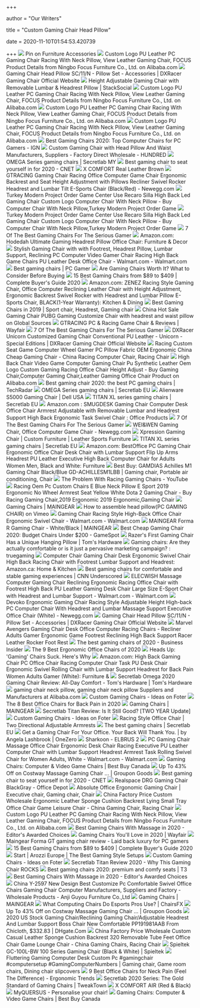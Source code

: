 +++
        
author = "Our Writers"
        
title = "Custom Gaming Chair Head Pillow"
        
date = 2020-11-10T01:54:53.420739
        
+++
[ ![](https://i.pinimg.com/originals/8c/5a/21/8c5a21e4022906693e1cdb2e9d58df92.jpg)](https://i.pinimg.com/originals/8c/5a/21/8c5a21e4022906693e1cdb2e9d58df92.jpg) Pin on Furniture Accessories
[ ![](https://sc01.alicdn.com/kf/HTB1sQExlP7nBKNjSZLeq6zxCFXa7.jpg_350x350.jpg)](https://sc01.alicdn.com/kf/HTB1sQExlP7nBKNjSZLeq6zxCFXa7.jpg_350x350.jpg) Custom Logo PU Leather PC Gaming Chair Racing With Neck Pillow, View  Leather Gaming Chair, FOCUS Product Details from Ningbo Focus Furniture  Co., Ltd. on Alibaba.com
[ ![](https://d347qe3jx1i9dl.cloudfront.net/item/e54b98de-ea1f-4c7e-84f0-6d5009939c2e/title/956.jpg)](https://d347qe3jx1i9dl.cloudfront.net/item/e54b98de-ea1f-4c7e-84f0-6d5009939c2e/title/956.jpg) Gaming Chair Head Pillow SC/11/N - Pillow Set - Accessories | DXRacer  Gaming Chair Official Website
[ ![](https://cdnp3.stackassets.com/3960593fabb9f803702131c4a0ab1ffd4c6df053/store/opt/596/447/705681e2f1b6841af4c67530a877692227f59236102ebc2dd36607b12a65/product_31865_product_shots5.jpg)](https://cdnp3.stackassets.com/3960593fabb9f803702131c4a0ab1ffd4c6df053/store/opt/596/447/705681e2f1b6841af4c67530a877692227f59236102ebc2dd36607b12a65/product_31865_product_shots5.jpg) Height Adjustable Gaming Chair with Removable Lumbar & Headrest Pillow |  StackSocial
[ ![](https://sc01.alicdn.com/kf/HTB1HkNlXyfrK1RjSspbq6A4pFXaE/231258196/HTB1HkNlXyfrK1RjSspbq6A4pFXaE.jpg)](https://sc01.alicdn.com/kf/HTB1HkNlXyfrK1RjSspbq6A4pFXaE/231258196/HTB1HkNlXyfrK1RjSspbq6A4pFXaE.jpg) Custom Logo PU Leather PC Gaming Chair Racing With Neck Pillow, View  Leather Gaming Chair, FOCUS Product Details from Ningbo Focus Furniture  Co., Ltd. on Alibaba.com
[ ![](https://sc01.alicdn.com/kf/HTB1tX3hXx_rK1RkHFqDq6yJAFXaU/231258196/HTB1tX3hXx_rK1RkHFqDq6yJAFXaU.jpg_.webp)](https://sc01.alicdn.com/kf/HTB1tX3hXx_rK1RkHFqDq6yJAFXaU/231258196/HTB1tX3hXx_rK1RkHFqDq6yJAFXaU.jpg_.webp) Custom Logo PU Leather PC Gaming Chair Racing With Neck Pillow, View  Leather Gaming Chair, FOCUS Product Details from Ningbo Focus Furniture  Co., Ltd. on Alibaba.com
[ ![](https://sc01.alicdn.com/kf/HTB1d3QQhcbpK1RjSZFyq6x_qFXaQ/231258196/HTB1d3QQhcbpK1RjSZFyq6x_qFXaQ.jpg_.webp)](https://sc01.alicdn.com/kf/HTB1d3QQhcbpK1RjSZFyq6x_qFXaQ/231258196/HTB1d3QQhcbpK1RjSZFyq6x_qFXaQ.jpg_.webp) Custom Logo PU Leather PC Gaming Chair Racing With Neck Pillow, View  Leather Gaming Chair, FOCUS Product Details from Ningbo Focus Furniture  Co., Ltd. on Alibaba.com
[ ![](https://oyster.ignimgs.com/wordpress/stg.ign.com/2020/01/IMG_20200107_140819.jpg)](https://oyster.ignimgs.com/wordpress/stg.ign.com/2020/01/IMG_20200107_140819.jpg) Best Gaming Chairs 2020: Top Computer Chairs for PC Gamers - IGN
[ ![](http://m.workwellchair.com/uploads/201712251/workwell-comfortable-gaming-chair-kw-g09-with19124077510.jpg)](http://m.workwellchair.com/uploads/201712251/workwell-comfortable-gaming-chair-kw-g09-with19124077510.jpg) Custom Gaming Chair with Head Pillow And Waist Manufacturers, Suppliers -  Factory Direct Wholesale - HUNDRED
[ ![](https://cdn.shopify.com/s/files/1/1079/8294/files/sub_2020_OM_pillow_amber-min.jpg?v=11036389737864184935)](https://cdn.shopify.com/s/files/1/1079/8294/files/sub_2020_OM_pillow_amber-min.jpg?v=11036389737864184935) OMEGA Series gaming chairs | Secretlab MY
[ ![](https://cnet2.cbsistatic.com/img/OZqVv7-FZQ_0c6N2XUITVIbMpgo=/1200x675/2019/07/19/f6bba4b3-a9c8-4780-9a5f-3083a87fb16f/49-gaming-chairs.jpg)](https://cnet2.cbsistatic.com/img/OZqVv7-FZQ_0c6N2XUITVIbMpgo=/1200x675/2019/07/19/f6bba4b3-a9c8-4780-9a5f-3083a87fb16f/49-gaming-chairs.jpg) Best gaming chair to seat yourself in for 2020 - CNET
[ ![](https://www.thermaltake.com/pub/media/wysiwyg/key3/img/product/XCOMFORTRealLeatherBrown/bg7.jpg)](https://www.thermaltake.com/pub/media/wysiwyg/key3/img/product/XCOMFORTRealLeatherBrown/bg7.jpg) X COMFORT Real Leather Brown
[ ![](https://c1.neweggimages.com/ProductImage/AF8H_1320487907982414130AqqpOBFiz.jpg)](https://c1.neweggimages.com/ProductImage/AF8H_1320487907982414130AqqpOBFiz.jpg) GTRACING Gaming Chair Racing Office Computer Game Chair Ergonomic Backrest  and Seat Height Adjustment with Pillows Recliner Swivel Rocker Headrest and  Lumbar Tilt E-Sports Chair (Black/Red) - Newegg.com
[ ![](https://sc01.alicdn.com/kf/H3564c67169d9418cad8c43cb58ddcaa7G.jpg_350x350.jpg)](https://sc01.alicdn.com/kf/H3564c67169d9418cad8c43cb58ddcaa7G.jpg_350x350.jpg) Turkey Modern Project Order Game Center Use Recaro Silla High Back Led Gaming  Chair Custom Logo Computer Chair With Neck Pillow - Buy Computer Chair With Neck  Pillow,Turkey Modern Project Order Game
[ ![](https://sc01.alicdn.com/kf/H037e33f0792d44f1a8eba2672578472fS/238671811/H037e33f0792d44f1a8eba2672578472fS.jpg_.webp)](https://sc01.alicdn.com/kf/H037e33f0792d44f1a8eba2672578472fS/238671811/H037e33f0792d44f1a8eba2672578472fS.jpg_.webp) Turkey Modern Project Order Game Center Use Recaro Silla High Back Led Gaming  Chair Custom Logo Computer Chair With Neck Pillow - Buy Computer Chair With Neck  Pillow,Turkey Modern Project Order Game
[ ![](https://thumbor.forbes.com/thumbor/fit-in/1200x0/filters%3Aformat%28jpg%29/https%3A%2F%2Fspecials-images.forbesimg.com%2Fimageserve%2F5e98cd9811164600064006c1%2F0x0.jpg)](https://thumbor.forbes.com/thumbor/fit-in/1200x0/filters%3Aformat%28jpg%29/https%3A%2F%2Fspecials-images.forbesimg.com%2Fimageserve%2F5e98cd9811164600064006c1%2F0x0.jpg) 7 Of The Best Gaming Chairs For The Serious Gamer
[ ![](https://images-na.ssl-images-amazon.com/images/I/51njub%2BkOsL.__AC_SX300_QL70_ML2_.jpg)](https://images-na.ssl-images-amazon.com/images/I/51njub%2BkOsL.__AC_SX300_QL70_ML2_.jpg) Amazon.com: Hodedah Ultimate Gaming Headrest Pillow Office Chair: Furniture  & Decor
[ ![](https://i5.walmartimages.com/asr/2eb54593-7acf-43fe-80fa-7a50c2209f18_1.010bfc6a5365562a59627243daf494ad.jpeg?odnWidth=612&odnHeight=612&odnBg=ffffff)](https://i5.walmartimages.com/asr/2eb54593-7acf-43fe-80fa-7a50c2209f18_1.010bfc6a5365562a59627243daf494ad.jpeg?odnWidth=612&odnHeight=612&odnBg=ffffff) Stylish Gaming Chair with with Footrest, Headrest Pillow, Lumbar Support,  Reclining PC Computer Video Gamer Chair Racing High Back Game Chairs PU  Leather Desk Office Chair - Walmart.com - Walmart.com
[ ![](https://cdn.mos.cms.futurecdn.net/eTsGaLnVkpozHC9CqhA6dK-1200-80.jpg)](https://cdn.mos.cms.futurecdn.net/eTsGaLnVkpozHC9CqhA6dK-1200-80.jpg) Best gaming chairs | PC Gamer
[ ![](https://techguided.com/wp-content/uploads/2018/06/Are-Gaming-Chairs-Worth-It.jpg)](https://techguided.com/wp-content/uploads/2018/06/Are-Gaming-Chairs-Worth-It.jpg) Are Gaming Chairs Worth It? What to Consider Before Buying
[ ![](https://gadgets-reviews.com/images/images_2020/Best-Gaming-Chairs-info.jpg)](https://gadgets-reviews.com/images/images_2020/Best-Gaming-Chairs-info.jpg) 15 Best Gaming Chairs from $89 to $409 | Complete Buyer's Guide 2020
[ ![](https://images-na.ssl-images-amazon.com/images/I/51UjAWPoD9L._AC_SX522_.jpg)](https://images-na.ssl-images-amazon.com/images/I/51UjAWPoD9L._AC_SX522_.jpg) Amazon.com: ZENEZ Racing Style Gaming Chair, Office Computer Reclining  Leather Chair with Height Adjustment, Ergonomic Backrest Swivel Rocker with  Headrest and Lumbar Pillow E-Sports Chair, BLACK(1-Year Warranty): Kitchen  & Dining
[ ![](https://i.pinimg.com/474x/81/61/5f/81615f1f2569f7fee6b3f56bbfd67dc6.jpg)](https://i.pinimg.com/474x/81/61/5f/81615f1f2569f7fee6b3f56bbfd67dc6.jpg) Best Gaming Chairs in 2019 | Sport chair, Headrest, Gaming chair
[ ![](https://p.globalsources.com/IMAGES/PDT/BIG/219/B1175195219.jpg)](https://p.globalsources.com/IMAGES/PDT/BIG/219/B1175195219.jpg) China Hot Sale Gaming Chair PUBG Gaming Customize Chair with headrest and  waist pillow on Global Sources
[ ![](https://secure.img1-fg.wfcdn.com/im/43053239/resize-h800-w800%5Ecompr-r85/1124/112413136/PC+%2526+Racing+Game+Chair.jpg)](https://secure.img1-fg.wfcdn.com/im/43053239/resize-h800-w800%5Ecompr-r85/1124/112413136/PC+%2526+Racing+Game+Chair.jpg) GTRACING PC & Racing Game Chair & Reviews | Wayfair
[ ![](https://specials-images.forbesimg.com/imageserve/5e98cdd2f45f0500075eb18c/960x0.jpg?cropX1=0&cropX2=500&cropY1=0&cropY2=500)](https://specials-images.forbesimg.com/imageserve/5e98cdd2f45f0500075eb18c/960x0.jpg?cropX1=0&cropX2=500&cropY1=0&cropY2=500) 7 Of The Best Gaming Chairs For The Serious Gamer
[ ![](https://uploads.dxracer.com/Item/b2af1b07-6c41-400d-b760-153a46139bb7/Title/643253783773.jpg.956.jpg)](https://uploads.dxracer.com/Item/b2af1b07-6c41-400d-b760-153a46139bb7/Title/643253783773.jpg.956.jpg) DXRacer Unicorn Customized Gaming Chair Conventional PU Leather - Unicorn -  Special Editions | DXRacer Gaming Chair Official Website
[ ![](https://image.made-in-china.com/2f0j00WPKRBUGgOpbC/Racing-Custom-Seat-Game-Computer-Wheel-Gamer-PC-Pillow-Fabric-OEM-Ergonomic-China-Cheap-Gaming-Chair.jpg)](https://image.made-in-china.com/2f0j00WPKRBUGgOpbC/Racing-Custom-Seat-Game-Computer-Wheel-Gamer-PC-Pillow-Fabric-OEM-Ergonomic-China-Cheap-Gaming-Chair.jpg) Racing Custom Seat Game Computer Wheel Gamer PC Pillow Fabric OEM Ergonomic  China Cheap Gaming Chair - China Racing Computer Chair, Racing Chair
[ ![](https://sc02.alicdn.com/kf/HTB1brb8NjDpK1RjSZFrq6y78VXaq/227931616/HTB1brb8NjDpK1RjSZFrq6y78VXaq.jpg_.webp)](https://sc02.alicdn.com/kf/HTB1brb8NjDpK1RjSZFrq6y78VXaq/227931616/HTB1brb8NjDpK1RjSZFrq6y78VXaq.jpg_.webp) High Back Chair Video Game Computer Gaming Chair Pu Synthetic Leather Oem  Logo Custom Gaming Racing Office Chair Height Adjust - Buy Gaming Chair,Computer  Gaming Chair,Leather Gaming Office Chair Product on Alibaba.com
[ ![](https://cdn.mos.cms.futurecdn.net/8uyuPRKS2svHBhMZkZYkFg.jpg)](https://cdn.mos.cms.futurecdn.net/8uyuPRKS2svHBhMZkZYkFg.jpg) Best gaming chair 2020: the best PC gaming chairs | TechRadar
[ ![](https://cdn.shopify.com/s/files/1/2360/6457/files/turntable_2020_OM_pu_stealth_2-min.jpg?v=2079812668809504478)](https://cdn.shopify.com/s/files/1/2360/6457/files/turntable_2020_OM_pu_stealth_2-min.jpg?v=2079812668809504478) OMEGA Series gaming chairs | Secretlab EU
[ ![](https://snpi.dell.com/snp/images/products/large/en-us~AA522881/AA522881.jpg)](https://snpi.dell.com/snp/images/products/large/en-us~AA522881/AA522881.jpg) Alienware S5000 Gaming Chair | Dell USA
[ ![](https://cdn.shopify.com/s/files/1/2360/6457/files/turntable_2020_TTXL_sw_black3_1-min.jpg?v=16497355999601123774)](https://cdn.shopify.com/s/files/1/2360/6457/files/turntable_2020_TTXL_sw_black3_1-min.jpg?v=16497355999601123774) TITAN XL series gaming chairs | Secretlab EU
[ ![](https://images-na.ssl-images-amazon.com/images/I/61Tmhnmx1DL._AC_SX466_.jpg)](https://images-na.ssl-images-amazon.com/images/I/61Tmhnmx1DL._AC_SX466_.jpg) Amazon.com : SMUGDESK Gaming Chair Computer Desk Office Chair Armrest  Adjustable with Removable Lumbar and Headrest Support High Back Ergonomic  Task Swivel Chair : Office Products
[ ![](https://specials-images.forbesimg.com/imageserve/5e98ce991d47bc00062f12df/0x800.jpg?cropX1=0&cropX2=342&cropY1=0&cropY2=500)](https://specials-images.forbesimg.com/imageserve/5e98ce991d47bc00062f12df/0x800.jpg?cropX1=0&cropX2=342&cropY1=0&cropY2=500) 7 Of The Best Gaming Chairs For The Serious Gamer
[ ![](https://c1.neweggimages.com/ProductImage/ANC9S201102iHlUT.jpg)](https://c1.neweggimages.com/ProductImage/ANC9S201102iHlUT.jpg) WEI&WEN Gaming Chair, Office Computer Game Chair - Newegg.com
[ ![](https://www.dreamseat.com/wp-content/uploads/2020/04/Misfits_0005_Xpression-1.jpg)](https://www.dreamseat.com/wp-content/uploads/2020/04/Misfits_0005_Xpression-1.jpg) Xpression Gaming Chair | Custom Furniture | Leather Sports Furniture
[ ![](https://cdn.shopify.com/s/files/1/2360/6457/files/sub_2020_TT_pillow_gold-min.jpg?v=4149156493102289663)](https://cdn.shopify.com/s/files/1/2360/6457/files/sub_2020_TT_pillow_gold-min.jpg?v=4149156493102289663) TITAN XL series gaming chairs | Secretlab EU
[ ![](https://images-na.ssl-images-amazon.com/images/I/51V5budxXHL._AC_SX522_.jpg)](https://images-na.ssl-images-amazon.com/images/I/51V5budxXHL._AC_SX522_.jpg) Amazon.com: BestOffice PC Gaming Chair Ergonomic Office Chair Desk Chair  with Lumbar Support Flip Up Arms Headrest PU Leather Executive High Back  Computer Chair for Adults Women Men, Black and White: Furniture
[ ![](https://i.pinimg.com/originals/e7/35/4f/e7354f49d31f485d3206e128072c16ee.jpg)](https://i.pinimg.com/originals/e7/35/4f/e7354f49d31f485d3206e128072c16ee.jpg) Best Buy: GAMDIAS Achilles M1 Gaming Chair Black/Blue GD-ACHILLESM1LBB | Gaming  chair, Portable air conditioning, Chair
[ ![](https://i.ytimg.com/vi/FeAmL9UFAi4/maxresdefault.jpg)](https://i.ytimg.com/vi/FeAmL9UFAi4/maxresdefault.jpg) The Problem With Racing Gaming Chairs - YouTube
[ ![](https://sc01.alicdn.com/kf/HLB1hJaNRkvoK1RjSZFDq6xY3pXaI.jpg)](https://sc01.alicdn.com/kf/HLB1hJaNRkvoK1RjSZFDq6xY3pXaI.jpg) Racing Oem Pc Custom Chairs E Blue Neck Pillow E Sport 2019 Ergonomic No  Wheel Armrest Seat Yellow White Dota 2 Gaming Chair - Buy Racing Gaming  Chair,2019 Ergonomic 2019 Ergonomic,Gaming Chair
[ ![](https://d1k3jiaf8cocae.cloudfront.net/wp-content/uploads/2019/08/F_R.jpg)](https://d1k3jiaf8cocae.cloudfront.net/wp-content/uploads/2019/08/F_R.jpg) Gaming Chairs | MAINGEAR
[ ![](https://i.vimeocdn.com/video/517946434_1280x720.jpg)](https://i.vimeocdn.com/video/517946434_1280x720.jpg) How to assemble head pillow(PC GAMING CHAIR) on Vimeo
[ ![](https://i5.walmartimages.com/asr/36ab2720-66c3-44b9-b4c9-ea3eedec6979_1.d23e019c221965f2f71335473154626f.jpeg)](https://i5.walmartimages.com/asr/36ab2720-66c3-44b9-b4c9-ea3eedec6979_1.d23e019c221965f2f71335473154626f.jpeg) Gaming Chair Racing Style High-Back Office Chair Ergonomic Swivel Chair -  Walmart.com - Walmart.com
[ ![](https://d1k3jiaf8cocae.cloudfront.net/wp-content/uploads/wmk.jpg)](https://d1k3jiaf8cocae.cloudfront.net/wp-content/uploads/wmk.jpg) MAINGEAR Forma R Gaming Chair - White/Black | MAINGEAR
[ ![](https://gamespot1.cbsistatic.com/uploads/scale_landscape/1595/15950357/3661022-gaming%20chairs.jpg)](https://gamespot1.cbsistatic.com/uploads/scale_landscape/1595/15950357/3661022-gaming%20chairs.jpg) Best Cheap Gaming Chair 2020: Budget Chairs Under $200 - GameSpot
[ ![](https://cdn.mos.cms.futurecdn.net/CMP4a3n37UxCGSxbCDDfme.png)](https://cdn.mos.cms.futurecdn.net/CMP4a3n37UxCGSxbCDDfme.png) Razer's First Gaming Chair Has a Unique Hanging Pillow | Tom's Hardware
[ ![](http://i.imgur.com/nBG1RX5.png)](http://i.imgur.com/nBG1RX5.png) Gaming chairs: Are they actually comfortable or is it just a pervasive  marketing campaign? : truegaming
[ ![](https://images-na.ssl-images-amazon.com/images/I/611jFd4qtaL.__AC_SY300_QL70_ML2_.jpg)](https://images-na.ssl-images-amazon.com/images/I/611jFd4qtaL.__AC_SY300_QL70_ML2_.jpg) Computer Chair Gaming Chair Desk Ergonomic Swivel Chair High Back Racing  Chair with Footrest Lumbar Support and Headrest: Amazon.ca: Home & Kitchen
[ ![](https://cdn.cnn.com/cnnnext/dam/assets/190304111546-01---nokaxus-gaming-chair-high-back-ergonomic-racing-seat-live-video.jpg)](https://cdn.cnn.com/cnnnext/dam/assets/190304111546-01---nokaxus-gaming-chair-high-back-ergonomic-racing-seat-live-video.jpg) Best gaming chairs for comfortable and stable gaming experiences | CNN  Underscored
[ ![](https://i5.walmartimages.com/asr/ac4a7b78-b4d6-4931-a183-f8d04eaea978_1.a03c881316b96dca561824dc0a5754f2.jpeg)](https://i5.walmartimages.com/asr/ac4a7b78-b4d6-4931-a183-f8d04eaea978_1.a03c881316b96dca561824dc0a5754f2.jpeg) ELECWISH Massage Computer Gaming Chair Reclining Ergonomic Racing Office  Chair with Footrest High Back PU Leather Gaming Desk Chair Large Size  E-Sport Chair with Headrest and Lumbar Support - Walmart.com - Walmart.com
[ ![](https://c1.neweggimages.com/ProductImage/AH6H_131752327337338002gJzrTJbSkz.jpg)](https://c1.neweggimages.com/ProductImage/AH6H_131752327337338002gJzrTJbSkz.jpg) Devoko Ergonomic Gaming Chair Racing Style Adjustable Height High-back PC  Computer Chair With Headrest and Lumbar Massage Support Executive Office  Chair (White) - Newegg.com
[ ![](https://uploads.dxracer.com/Item/e54b98de-ea1f-4c7e-84f0-6d5009939c2e/Title/843088086152.jpg.956.jpg)](https://uploads.dxracer.com/Item/e54b98de-ea1f-4c7e-84f0-6d5009939c2e/Title/843088086152.jpg.956.jpg) Gaming Chair Head Pillow SC/11/N - Pillow Set - Accessories | DXRacer  Gaming Chair Official Website
[ ![](https://img-s.yoybuy.com/images/S/aplus-media/sc/112dbf73-7420-477c-9e0d-ce4a6f7235e1.__CR0,3,970,600_PT0_SX970_V1___.jpg)](https://img-s.yoybuy.com/images/S/aplus-media/sc/112dbf73-7420-477c-9e0d-ce4a6f7235e1.__CR0,3,970,600_PT0_SX970_V1___.jpg) Marvel Avengers Gaming Chair Desk Office Computer Racing Chairs - Recliner  Adults Gamer Ergonomic Game Footrest Reclining High Back Support Racer  Leather Rocker Foot Rest
[ ![](https://i.insider.com/5ebc33cbfc593d18180397cd?width=1136&format=jpeg)](https://i.insider.com/5ebc33cbfc593d18180397cd?width=1136&format=jpeg) The best gaming chairs of 2020 - Business Insider
[ ![](https://www.thespruce.com/thmb/-TZyNjYe9X5gmb6qiT_EEjPYhE8=/683x683/smart/filters:no_upscale()/ScreenShot2019-06-11at11.37.40AM-e3c3909c6da94f0d90e0ec7ed8c58ed1.png)](https://www.thespruce.com/thmb/-TZyNjYe9X5gmb6qiT_EEjPYhE8=/683x683/smart/filters:no_upscale()/ScreenShot2019-06-11at11.37.40AM-e3c3909c6da94f0d90e0ec7ed8c58ed1.png) The 9 Best Ergonomic Office Chairs of 2020
[ ![](https://hips.hearstapps.com/amv-prod-gp.s3.amazonaws.com/gearpatrol/wp-content/uploads/2020/05/Gaming-Chair-Gear-Patrol-Lead-Full.jpg)](https://hips.hearstapps.com/amv-prod-gp.s3.amazonaws.com/gearpatrol/wp-content/uploads/2020/05/Gaming-Chair-Gear-Patrol-Lead-Full.jpg) Heads Up: 'Gaming' Chairs Suck. Here's Why
[ ![](https://images-na.ssl-images-amazon.com/images/I/61t4mpabO%2BL._AC_SX522_.jpg)](https://images-na.ssl-images-amazon.com/images/I/61t4mpabO%2BL._AC_SX522_.jpg) Amazon.com: High Back Gaming Chair PC Office Chair Racing Computer Chair  Task PU Desk Chair Ergonomic Swivel Rolling Chair with Lumbar Support  Headrest for Back Pain Women Adults Gamer (White): Furniture &
[ ![](https://cdn.mos.cms.futurecdn.net/2cWHdAtZ7FRRJg6suW46tL-480-80.jpg)](https://cdn.mos.cms.futurecdn.net/2cWHdAtZ7FRRJg6suW46tL-480-80.jpg) Secretlab Omega 2020 Gaming Chair Review: All-Day Comfort - Tom's Hardware  | Tom's Hardware
[ ![](https://s.alicdn.com/@sc01/kf/Hb0db495c4fb14076b9587a4b53db2b6fO.jpg_220x220.jpg)](https://s.alicdn.com/@sc01/kf/Hb0db495c4fb14076b9587a4b53db2b6fO.jpg_220x220.jpg) gaming chair neck pillow, gaming chair neck pillow Suppliers and  Manufacturers at Alibaba.com
[ ![](https://foter.com/photos/235/custom-gaming-chairs.jpg?s=ts3)](https://foter.com/photos/235/custom-gaming-chairs.jpg?s=ts3) Custom Gaming Chairs - Ideas on Foter
[ ![](https://www.thebalancesmb.com/thmb/2RMN_-QhoNu1MdNb68tYsZQ1gp4=/640x360/smart/filters:no_upscale()/717tpSVhAvL._SL1001_-5b5f3e8a46e0fb0050e83f91.jpg)](https://www.thebalancesmb.com/thmb/2RMN_-QhoNu1MdNb68tYsZQ1gp4=/640x360/smart/filters:no_upscale()/717tpSVhAvL._SL1001_-5b5f3e8a46e0fb0050e83f91.jpg) The 8 Best Office Chairs for Back Pain in 2020
[ ![](https://d1k3jiaf8cocae.cloudfront.net/wp-content/uploads/2019/08/F_W.jpg)](https://d1k3jiaf8cocae.cloudfront.net/wp-content/uploads/2019/08/F_W.jpg) Gaming Chairs | MAINGEAR
[ ![](https://techguided.com/wp-content/uploads/2018/02/8-Month-Updated-Titan-Review.jpg)](https://techguided.com/wp-content/uploads/2018/02/8-Month-Updated-Titan-Review.jpg) Secretlab Titan Review: Is It Still Good? [TWO YEAR Update]
[ ![](https://foter.com/photos/title/custom-gaming-chairs.jpg)](https://foter.com/photos/title/custom-gaming-chairs.jpg) Custom Gaming Chairs - Ideas on Foter
[ ![](https://cdn.displays2go.com/images/zoom/fdgamechrd.rw_zoom.jpg)](https://cdn.displays2go.com/images/zoom/fdgamechrd.rw_zoom.jpg) Racing Style Office Chair | Two Directional Adjustable Armrests
[ ![](https://cdn.shopify.com/s/files/1/2360/6457/t/269/assets/home-about-min.jpg?v=15469314744188955009)](https://cdn.shopify.com/s/files/1/2360/6457/t/269/assets/home-about-min.jpg?v=15469314744188955009) The best gaming chairs | Secretlab EU
[ ![](https://miro.medium.com/max/1940/0*30Z2hi9lgBVf95jB)](https://miro.medium.com/max/1940/0*30Z2hi9lgBVf95jB) Get a Gaming Chair For Your Office. Your Back Will Thank You. | by Angela  Lashbrook | OneZero
[ ![](https://www.sharkoon.com/ImgSrv/1000/1000/ELBRUS_2/gallery/Gaming/Gaming_Seat/ELBRUS_2/Elbrus2_Blue_01.jpg)](https://www.sharkoon.com/ImgSrv/1000/1000/ELBRUS_2/gallery/Gaming/Gaming_Seat/ELBRUS_2/Elbrus2_Blue_01.jpg) Sharkoon - ELBRUS 2
[ ![](https://i5.walmartimages.com/asr/389aaf4d-b17d-4e5b-ad6a-2615704dfcea_1.d0fb6a13c6851a2afebd163c6ef05d57.jpeg)](https://i5.walmartimages.com/asr/389aaf4d-b17d-4e5b-ad6a-2615704dfcea_1.d0fb6a13c6851a2afebd163c6ef05d57.jpeg) PC Gaming Chair Massage Office Chair Ergonomic Desk Chair Racing Executive  PU Leather Computer Chair with Lumbar Support Headrest Armrest Task Rolling  Swivel Chair for Women Adults, White - Walmart.com - Walmart.com
[ ![](https://multimedia.bbycastatic.ca/multimedia/products/500x500/143/14310/14310014.jpg)](https://multimedia.bbycastatic.ca/multimedia/products/500x500/143/14310/14310014.jpg) Gaming Chairs: Computer & Video Game Chairs | Best Buy Canada
[ ![](https://img.grouponcdn.com/stores/3wTvAXtToW2vBy7s8NoFAcjuxVEe/storespi14893507-1400x840/v1/c700x420.jpg)](https://img.grouponcdn.com/stores/3wTvAXtToW2vBy7s8NoFAcjuxVEe/storespi14893507-1400x840/v1/c700x420.jpg) Up To 43% Off on Costway Massage Gaming Chair ... | Groupon Goods
[ ![](https://cnet1.cbsistatic.com/img/XMqpDNEIgbT8rrAyeK3fTGhcYXE=/940x528/2019/07/19/b532e023-c620-4a98-9276-6dedba63980b/dxracer-drifting.jpg)](https://cnet1.cbsistatic.com/img/XMqpDNEIgbT8rrAyeK3fTGhcYXE=/940x528/2019/07/19/b532e023-c620-4a98-9276-6dedba63980b/dxracer-drifting.jpg) Best gaming chair to seat yourself in for 2020 - CNET
[ ![](https://media.officedepot.com/image/upload/b_rgb:FFFFFF,c_pad,dpr_1.0,f_auto,h_666,q_auto,w_500/c_pad,h_666,w_500/v1/products/7508355/7508355_o04_101520?pgw=1)](https://media.officedepot.com/image/upload/b_rgb:FFFFFF,c_pad,dpr_1.0,f_auto,h_666,q_auto,w_500/c_pad,h_666,w_500/v1/products/7508355/7508355_o04_101520?pgw=1) Realspace DRG Gaming Chair BlackGray - Office Depot
[ ![](https://i.pinimg.com/originals/cc/37/24/cc372496d453f1a053d20fe174e5e67c.jpg)](https://i.pinimg.com/originals/cc/37/24/cc372496d453f1a053d20fe174e5e67c.jpg) Absolute Office Ergonomic Gaming Chair | Executive chair, Gaming chair,  Chair
[ ![](https://image.made-in-china.com/202f0j00KcVfRaZWguqC/Factory-Price-Custom-Wholesale-Ergonomic-Leather-Sponge-Cushion-Backrest-Lying-Small-Tray-Office-Chair-Game-Leisure-Chair.jpg)](https://image.made-in-china.com/202f0j00KcVfRaZWguqC/Factory-Price-Custom-Wholesale-Ergonomic-Leather-Sponge-Cushion-Backrest-Lying-Small-Tray-Office-Chair-Game-Leisure-Chair.jpg) China Factory Price Custom Wholesale Ergonomic Leather Sponge Cushion  Backrest Lying Small Tray Office Chair Game Leisure Chair - China Gaming  Chair, Racing Chair
[ ![](https://sc01.alicdn.com/kf/HTB1E50LXPDuK1RjSszdq6xGLpXaz/231258196/HTB1E50LXPDuK1RjSszdq6xGLpXaz.jpg_.webp)](https://sc01.alicdn.com/kf/HTB1E50LXPDuK1RjSszdq6xGLpXaz/231258196/HTB1E50LXPDuK1RjSszdq6xGLpXaz.jpg_.webp) Custom Logo PU Leather PC Gaming Chair Racing With Neck Pillow, View  Leather Gaming Chair, FOCUS Product Details from Ningbo Focus Furniture  Co., Ltd. on Alibaba.com
[ ![](https://awesometoplist.com/wp-content/uploads/2019/10/Large-Size-Gaming-Chair-High-Back-PC-Racing-Chair-Headrest-Lumbar-Massager-Cushion-Ergonomic-Swivel-PC-Racing-Chair-e1571896549576.jpg)](https://awesometoplist.com/wp-content/uploads/2019/10/Large-Size-Gaming-Chair-High-Back-PC-Racing-Chair-Headrest-Lumbar-Massager-Cushion-Ergonomic-Swivel-PC-Racing-Chair-e1571896549576.jpg) Best Gaming Chairs With Massage in 2020 - Editor's Awarded Choices
[ ![](https://secure.img1-fg.wfcdn.com/im/45393547/resize-h600-w600%5Ecompr-r85/3137/31377768/Gaming+Chairs.jpg)](https://secure.img1-fg.wfcdn.com/im/45393547/resize-h600-w600%5Ecompr-r85/3137/31377768/Gaming+Chairs.jpg) Gaming Chairs You'll Love in 2020 | Wayfair
[ ![](https://www.pcinvasion.com/wp-content/uploads/2019/10/Maingear-Forma-gaming-chairs.jpg)](https://www.pcinvasion.com/wp-content/uploads/2019/10/Maingear-Forma-gaming-chairs.jpg) Maingear Forma GT gaming chair review - Laid back luxury for PC gamers
[ ![](https://gadgets-reviews.com/images/wsscontent/articles/2018/10/Best-Gaming-Chairs.jpg)](https://gadgets-reviews.com/images/wsscontent/articles/2018/10/Best-Gaming-Chairs.jpg) 15 Best Gaming Chairs from $89 to $409 | Complete Buyer's Guide 2020
[ ![](https://arozzi.se/wp-content/uploads/2018/09/Mezzo-fb-Molded-Foam-1024x576.png)](https://arozzi.se/wp-content/uploads/2018/09/Mezzo-fb-Molded-Foam-1024x576.png) Start | Arozzi Europe | The Best Gaming Style Setups
[ ![](https://foter.com/photos/249/custom-gaming-chairs.jpg?s=ts3)](https://foter.com/photos/249/custom-gaming-chairs.jpg?s=ts3) Custom Gaming Chairs - Ideas on Foter
[ ![](https://www.gamingscan.com/wp-content/uploads/2020/08/Secretlab-Titan-Review.jpg)](https://www.gamingscan.com/wp-content/uploads/2020/08/Secretlab-Titan-Review.jpg) Secretlab Titan Review 2020 - Why This Gaming Chair ROCKS
[ ![](https://cdn.mos.cms.futurecdn.net/zxPvL2EJDGyt78Yqh2EvQP.jpg)](https://cdn.mos.cms.futurecdn.net/zxPvL2EJDGyt78Yqh2EvQP.jpg) Best gaming chairs 2020: premium and comfy seats | T3
[ ![](https://awesometoplist.com/wp-content/uploads/2019/10/Homall-Gaming-Chair-Office-Chair-High-Back-Computer-e1571896945371.jpg)](https://awesometoplist.com/wp-content/uploads/2019/10/Homall-Gaming-Chair-Office-Chair-High-Back-Computer-e1571896945371.jpg) Best Gaming Chairs With Massage in 2020 - Editor's Awarded Choices
[ ![](http://m.chairoem.com/Content/upload/20183437/201809171127337302996.jpg)](http://m.chairoem.com/Content/upload/20183437/201809171127337302996.jpg) China Y-2597 New Design Best Customize Pc Comfortable Swivel Office Chairs  Gaming Chair Computer Manufacturers, Suppliers and Factory - Wholesale  Products - Anji Guyou Furniture Co.,Ltd
[ ![](https://d1k3jiaf8cocae.cloudfront.net/wp-content/uploads/2019/08/F_GT_B-1.jpg)](https://d1k3jiaf8cocae.cloudfront.net/wp-content/uploads/2019/08/F_GT_B-1.jpg) Gaming Chairs | MAINGEAR
[ ![](https://chairsfx.com/wp-content/uploads/2020/01/pc-chair-vs-office-chair-features-v2.jpg)](https://chairsfx.com/wp-content/uploads/2020/01/pc-chair-vs-office-chair-features-v2.jpg) What Computing Chairs Do Esports Pros Use? | ChairsFX
[ ![](https://img.grouponcdn.com/stores/3W8GoFDXXFZA3sGVuKg3yiqwjmMF/storesoi31671873-2000x1200/v1/c700x420.jpg)](https://img.grouponcdn.com/stores/3W8GoFDXXFZA3sGVuKg3yiqwjmMF/storesoi31671873-2000x1200/v1/c700x420.jpg) Up To 43% Off on Costway Massage Gaming Chair ... | Groupon Goods
[ ![](https://www.dhresource.com/0x0/f2/albu/g13/M01/AB/20/rBVak182YYSAeyfEAALQgL_eZW8960.jpg/us-stock-gaming-chair-reclining-gaming-chair.jpg)](https://www.dhresource.com/0x0/f2/albu/g13/M01/AB/20/rBVak182YYSAeyfEAALQgL_eZW8960.jpg/us-stock-gaming-chair-reclining-gaming-chair.jpg) 2020 US Stock Gaming Chair/Reclining Gaming Chair/Adjustable Headrest And  Lumbar Support Boss Chair New Comfortable PP191981AAB From Chicloth,  $332.83 | DHgate.Com
[ ![](https://image.made-in-china.com/202f0j00WqhfGQSKhzon/Factory-Price-Wholesale-Custom-Casual-Leather-Sponge-Cushion-Backrest-320-Removable-Tube-Feet-Office-Chair-Game-Lounge-Chair.jpg)](https://image.made-in-china.com/202f0j00WqhfGQSKhzon/Factory-Price-Wholesale-Custom-Casual-Leather-Sponge-Cushion-Backrest-320-Removable-Tube-Feet-Office-Chair-Game-Lounge-Chair.jpg) China Factory Price Wholesale Custom Casual Leather Sponge Cushion Backrest  320 Removable Tube Feet Office Chair Game Lounge Chair - China Gaming Chairs,  Racing Chair
[ ![](https://s3.amazonaws.com/gradusgroup/data/15463/images/compressed/560x560/x8OW_Pet9_1-_gc100l-bw_main_view.jpg)](https://s3.amazonaws.com/gradusgroup/data/15463/images/compressed/560x560/x8OW_Pet9_1-_gc100l-bw_main_view.jpg) Spieltek GC-100L-BW 100 Series Gaming Chair (Black & White) | Spieltek
[ ![](https://i.pinimg.com/736x/af/e7/2f/afe72fbe28b88271a1548f527c4f9285.jpg)](https://i.pinimg.com/736x/af/e7/2f/afe72fbe28b88271a1548f527c4f9285.jpg) Fluttering Gaming Computer Desk Custom Pc #gamingchair #computersetup  #GamingComputerNumbers | Gaming chair, Game room chairs, Dining chair  slipcovers
[ ![](http://ergonomictrends.com/wp-content/uploads/2020/02/best-office-chairs-for-neck-pain.jpg)](http://ergonomictrends.com/wp-content/uploads/2020/02/best-office-chairs-for-neck-pain.jpg) 9 Best Office Chairs for Neck Pain (Feel The Difference) - Ergonomic Trends
[ ![](https://www.tweaktown.com/images/content/9/0/9007_01_secretlab-2020-series-gold-standard-gaming-chairs_full.jpg)](https://www.tweaktown.com/images/content/9/0/9007_01_secretlab-2020-series-gold-standard-gaming-chairs_full.jpg) Secretlab 2020 Series: The Gold Standard of Gaming Chairs | TweakTown
[ ![](https://thermaltake.azureedge.net/pub/media/catalog/product/cache/25e62158742be0ef47d2055284094406/db/imgs/pdt/angle/GC-XCF-BRLFDL-01_881fa3c2ad10454f874d03395d5293a0.jpg)](https://thermaltake.azureedge.net/pub/media/catalog/product/cache/25e62158742be0ef47d2055284094406/db/imgs/pdt/angle/GC-XCF-BRLFDL-01_881fa3c2ad10454f874d03395d5293a0.jpg) X COMFORT AIR (Red & Black)
[ ![](https://www.quersus.com/img/embroidery3.png)](https://www.quersus.com/img/embroidery3.png) MyQUERSUS - Personalise your chair!
[ ![](https://merchandising-assets.bestbuy.ca/bltc8653f66842bff7f/bltc3cf2815e96d75f3/5f989e81545bdb56ce490ac0/furniture-20201101-feature-gaming-chair-fg-m.png?width=150p&quality=80)](https://merchandising-assets.bestbuy.ca/bltc8653f66842bff7f/bltc3cf2815e96d75f3/5f989e81545bdb56ce490ac0/furniture-20201101-feature-gaming-chair-fg-m.png?width=150p&quality=80) Gaming Chairs: Computer & Video Game Chairs | Best Buy Canada
